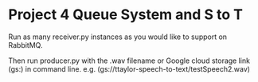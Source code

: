 # Project 4 Queue System and S to T

Run as many receiver.py instances as you would like to support on RabbitMQ.  

Then run producer.py with the .wav filename or Google cloud storage link (gs:) in command line.  e.g. (gs://ttaylor-speech-to-text/testSpeech2.wav)
